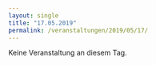 ```yaml
---
layout: single
title: "17.05.2019"
permalink: /veranstaltungen/2019/05/17/
---
```


Keine Veranstaltung an diesem Tag.
